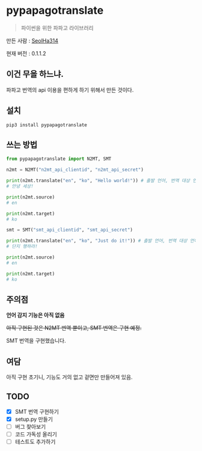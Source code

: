 # pypapagotranslate

> 파이썬을 위한 파파고 라이브러리

만든 사람 : [SeolHa314](https://github.com/seolha314)

현재 버전 : 0.1.1.2

## 이건 무을 하느냐.

파파고 번역의 api 이용을 편하게 하기 위해서 만든 것이다.

## 설치

```
pip3 install pypapagotranslate
```

## 쓰는 방법

```python
from pypapagotranslate import N2MT, SMT

n2mt = N2MT("n2mt_api_clientid", "n2mt_api_secret")

print(n2mt.translate("en", "ko", "Hello world!")) # 출발 언어, 번역 대상 언어, 번역할 내용
# 안녕 세상!

print(n2mt.source)
# en

print(n2mt.target)
# ko

smt = SMT("smt_api_clientid", "smt_api_secret")

print(n2mt.translate("en", "ko", "Just do it!")) # 출발 언어, 번역 대상 언어, 번역할 내용
# 단지 행하라!

print(n2mt.source)
# en

print(n2mt.target)
# ko
```

## 주의점

**언어 감지 기능은 아직 없음**

~~아직 구현된 것은 N2MT 번역 뿐이고, SMT 번역은 구현 예정.~~

SMT 번역을 구현했습니다.

## 여담

아직 구현 초기니, 기능도 거의 없고 겉면만 만들어져 있음.

## TODO

- [x] SMT 번역 구현하기
- [x] setup.py 만들기
- [ ] 버그 찾아보기
- [ ] 코드 가독성 올리기
- [ ] 테스트도 추가하기
